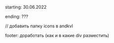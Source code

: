 starting: 30.06.2022

ending: ???

// добавить папку icons в andkvl

footer:
    доработать (как и в какие div разместить)